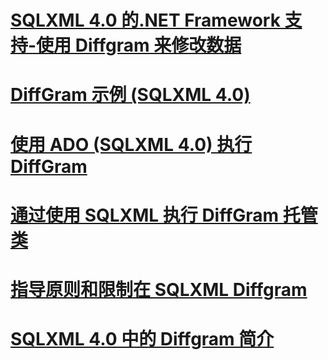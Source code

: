 # [SQLXML 4.0 的.NET Framework 支持-使用 Diffgram 来修改数据](sqlxml-4-0-net-framework-support-using-diffgrams-to-modify-data.md)

# [DiffGram 示例 (SQLXML 4.0)](diffgram-examples-sqlxml-4-0.md)
# [使用 ADO (SQLXML 4.0) 执行 DiffGram](executing-a-diffgram-by-using-ado-sqlxml-4-0.md)
# [通过使用 SQLXML 执行 DiffGram 托管类](executing-a-diffgram-by-using-sqlxml-managed-classes.md)
# [指导原则和限制在 SQLXML Diffgram](guidelines-and-limitations-of-diffgrams-in-sqlxml.md)
# [SQLXML 4.0 中的 Diffgram 简介](introduction-to-diffgrams-in-sqlxml-4-0.md)

